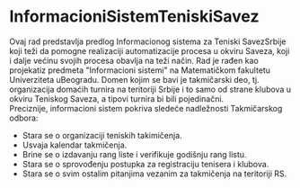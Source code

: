 # InformacioniSistemTeniskiSavez

Ovaj rad predstavlja predlog Informacionog sistema za Teniski SavezSrbije koji teži da pomogne realizaciji automatizacije procesa u okviru Saveza, koji i dalje većinu svojih procesa obavlja na teži način. Rad je rađen kao projekatiz predmeta "Informacioni sistemi" na Matematičkom fakultetu Univerziteta uBeogradu. Domen kojim se bavi je takmičarski deo, tj. organizacija domaćih turnira na teritoriji Srbije i to samo od strane klubova u okviru Teniskog Saveza, a tipovi turnira bi bili pojedinačni.  
Preciznije, informacioni sistem pokriva sledeće nadležnosti Takmičarskog odbora:
* Stara se o organizaciji teniskih takimičenja.
* Usvaja kalendar takmičenja.
* Brine se o izdavanju rang liste i verifikuje godišnju rang listu.
* Stara se o sprovođenju postupka za registraciju tenisera i klubova.
* Stara se o svim ostalim pitanjima vezanim za takmičenja na teritoriji RS.
